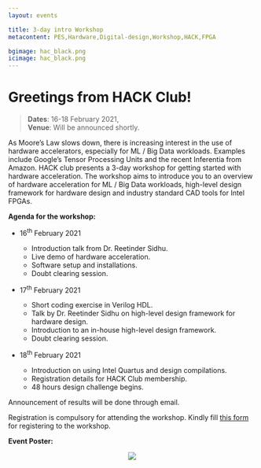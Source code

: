```yaml
---
layout: events

title: 3-day intro Workshop
metacontent: PES,Hardware,Digital-design,Workshop,HACK,FPGA

bgimage: hac_black.png
icimage: hac_black.png
---
```


# Greetings from HACK Club!

 >**Dates**: 16-18 February 2021,<br/>
 >**Venue**: Will be announced shortly.

As Moore’s Law slows down, there is increasing interest in the use of hardware accelerators, especially for ML / Big Data workloads. Examples include Google’s Tensor Processing Units and the recent Inferentia from Amazon. HACK club presents a 3-day workshop for getting started with hardware acceleration. The workshop aims to introduce you to an overview of hardware acceleration for ML / Big Data workloads, high-level design framework for hardware design and industry standard CAD tools for Intel FPGAs.

**Agenda for the workshop:**

* 16<sup>th</sup> February 2021
  - Introduction talk from Dr. Reetinder Sidhu.
  - Live demo of hardware acceleration.
  - Software setup and installations.
  - Doubt clearing session.

* 17<sup>th</sup> February 2021
  - Short coding exercise in Verilog HDL.
  - Talk by Dr. Reetinder Sidhu on high-level design framework for hardware design.
  - Introduction to an in-house high-level design framework.
  - Doubt clearing session.

* 18<sup>th</sup> February 2021
  - Introduction on using Intel Quartus and design compilations.
  - Registration details for HACK Club membership.
  - 48 hours design challenge begins.

Announcement of results will be done through email.

Registration is compulsory for attending the workshop. Kindly fill [this form](https://forms.gle/j8hX6Mqobcv2JMYUA) for registering to the workshop.


**Event Poster:**

<p style="text-align:center"><a href="https://forms.gle/j8hX6Mqobcv2JMYUA"> <img src="https://docs.google.com/drawings/d/e/2PACX-1vRgoZdEaiLYJIDDC1RoqKHYwK91rA-P3hQdX8bc9aW2JJK2F-7uU-y3n7lOuWh4WPDTcySJzaXzh8MB/pub?w=600&amp;h=768"></a></p>